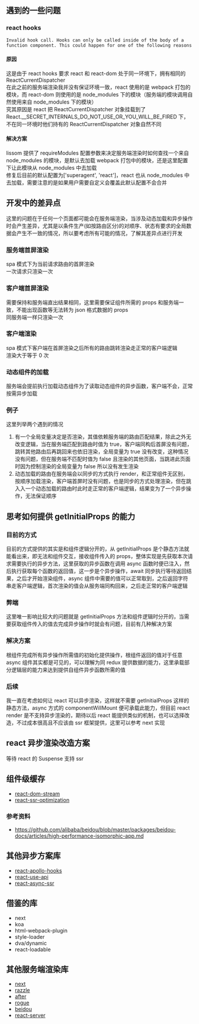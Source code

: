 ## 遇到的一些问题

### react hooks

`Invalid hook call. Hooks can only be called inside of the body of a function component. This could happen for one of the following reasons`

#### 原因

这是由于 react hooks 要求 react 和 react-dom 处于同一环境下，拥有相同的 ReactCurrentDispatcher  
在此之前的服务端渲染我并没有保证环境一致，react 使用的是 webpack 打包的模块，而 react-dom 则使用的是 node_modules 下的模块（服务端的模块调用自然使用来自 node_modules 下的模块）  
究其原因是 react 把 ReactCurrentDispatcher 对象挂载到了 React.\_\_SECRET_INTERNALS_DO_NOT_USE_OR_YOU_WILL_BE_FIRED 下，不在同一环境时他们持有的 ReactCurrentDispatcher 对象自然不同

#### 解决方案

lissom 提供了 requireModules 配置参数来决定服务端渲染时如何查找一个来自 node_modules 的模块，是默认去加载 webpack 打包中的模块，还是这里配置下让此模块从 node_modules 中去加载  
修复后目前的默认配置为['superagent', 'react']，react 也从 node_modules 中去加载，需要注意的是如果用户需要自定义会覆盖此默认配置不会合并

## 开发中的差异点

这里的问题在于任何一个页面都可能会在服务端渲染，当涉及动态加载和异步操作时会产生差异，尤其是以条件生产(如按路由区分)的对顺序、状态有要求的全局数据会产生不一致的情况，所以要考虑所有可能的情况，了解其差异点进行开发

### 服务端首屏渲染

spa 模式下为当前请求路由的首屏渲染  
一次请求只渲染一次

### 客户端首屏渲染

需要保持和服务端直出结果相同，这里需要保证组件所需的 props 和服务端一致，不能出现函数等无法转为 json 格式数据的 props  
同服务端一样只渲染一次

### 客户端渲染

spa 模式下客户端在首屏渲染之后所有的路由跳转渲染走正常的客户端逻辑  
渲染大于等于 0 次

### 动态组件的加载

服务端会提前执行加载动态组件为了读取动态组件的异步函数，客户端不会，正常按需异步加载

### 例子

这里列举两个遇到的情况

1. 有一个全局变量决定是否渲染，其值依赖服务端的路由匹配结果，除此之外无改变逻辑，当在服务端匹配到路由时值为 true，客户端同构后首屏没有问题，跳转其他路由后再跳回来也依旧渲染，全局变量为 true 没有改变，这种情况没有问题，但在服务端不匹配时值为 false 且渲染的其他页面，当跳进此页面时因为控制渲染的全局变量为 false 所以没有发生渲染
2. 动态加载的路由在服务端会以同步的方式执行 render，和正常组件无区别，按顺序加载渲染，客户端首屏时没有问题，也是同步的方式处理渲染，但在跳入入一个动态加载的路由时此时走正常的客户端逻辑，结果变为了一个异步操作，无法保证顺序

## 思考如何提供 getInitialProps 的能力

### 目前的方式

目前的方式提供的其实是和组件逻辑分开的，从 getInitialProps 是个静态方法就能看出来，即无法和组件交互，接收组件传入的 props，整体实现是先获取本次请求需要执行的异步方法，这里获取的异步函数在调用 async 函数时便已注入，然后执行获取每个函数的返回值，这一步是个异步操作，await 同步执行等待返回结果，之后才开始渲染组件，async 组件中需要的值可以正常取到，之后返回字符串走客户端逻辑，首次渲染的值会从服务端同构回来，之后走正常的客户端逻辑

### 弊端

这里唯一影响比较大的问题就是 getInitialProps 方法和组件逻辑时分开的，当需要获取组件传入的值去完成异步操作时就会有问题，目前有几种解决方案

### 解决方案

根组件完成所有异步操作所需值的初始化提供操作，根组件返回的值对于任意 async 组件其实都是可见的，可以理解为同 redux 提供数据的能力，这里承载部分逻辑层的能力来达到提供自组件异步函数所需的值

### 后续

我一直在考虑如何让 react 可以异步渲染，这样就不需要 getInitialProps 这样的静态方法，async 方式的 componentWillMount 便可承载此能力，但目前 react render 是不支持异步渲染的，期待以后 react 能提供类似的机制，也可以选择改造，不过成本很高且不应该由 ssr 框架提供，这里可以参考 next 实现

## react 异步渲染改造方案

等待 react 的 Suspense 支持 ssr

## 组件级缓存

- [react-dom-stream](https://github.com/aickin/react-dom-stream)
- [react-ssr-optimization](https://github.com/walmartlabs/react-ssr-optimization)

### 参考资料

- https://github.com/alibaba/beidou/blob/master/packages/beidou-docs/articles/high-performance-isomorphic-app.md

## 其他异步方案库

- [react-apollo-hooks](https://github.com/trojanowski/react-apollo-hooks)
- [react-use-api](https://github.com/RyanRoll/react-use-api)
- [react-async-ssr](https://github.com/overlookmotel/react-async-ssr)

## 借鉴的库

- next
- koa
- html-webpack-plugin
- style-loader
- dva/dynamic
- react-loadable

## 其他服务端渲染库

- [next](https://github.com/zeit/next.js)
- [razzle](https://github.com/jaredpalmer/razzle)
- [after](https://github.com/jaredpalmer/after.js)
- [rogue](https://github.com/alidcastano/rogue.js)
- [beidou](https://github.com/alibaba/beidou)
- [react-server](https://github.com/redfin/react-server)
